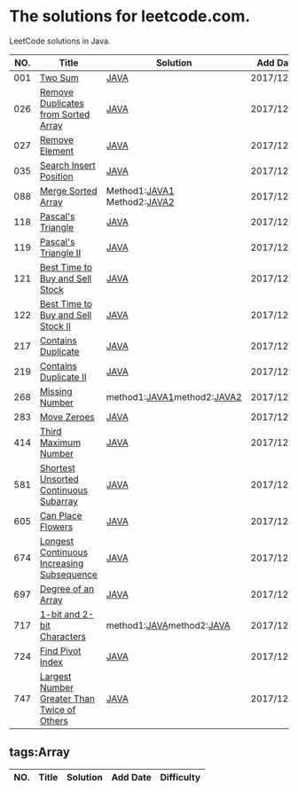 The solutions for leetcode.com.
========================
LeetCode solutions in Java.

|NO.|Title|Solution|Add Date|Difficulty|
|---|-----|--------|--------|----------|
|001|[Two Sum][001]|[JAVA](LeetCode_001_TwoSum.java)|2017/12/15|Easy|
|026|[Remove Duplicates from Sorted Array][026]|[JAVA](LeetCode_026_RemoveDuplicatesfromSortedArraym.java)|2017/12/21|Easy|
|027|[Remove Element][027]|[JAVA](LeetCode_027_RemoveElement.java)|2017/12/21|Easy|
|035|[Search Insert Position][035]|[JAVA](LeetCode_035_SearchInsertPosition.java)|2017/12/24|Easy|
|088|[Merge Sorted Array][088]|Method1:[JAVA1](LeetCode_088_MergeSortedArray.java) Method2:[JAVA2](LeetCode_088_MergeSortedArray_with_NoMoreSpace.java)|2017/12/15|Easy|
|118|[Pascal's Triangle][118]|[JAVA](LeetCode_118_PascalssTriangle.java)|2017/12/20|Easy|
|119|[Pascal's Triangle II][119]|[JAVA](LeetCode_118_PascalsTriangle.java)|2017/12/21|Easy|
|121|[Best Time to Buy and Sell Stock][121]|[JAVA](LeetCode_121_BestTimetoBuyandSellStock.java)|2017/12/23|Easy|
|122|[Best Time to Buy and Sell Stock II][122]|[JAVA](LeetCode_122_BestTimetoBuyandSellStockII.java)|2017/12/24|Easy|
|217|[Contains Duplicate][217]|[JAVA](LeetCode_217_ContainsDuplicate.java)|2017/12/27|Easy|
|219|[Contains Duplicate II][219]|[JAVA](LeetCode_219_ContainsDuplicateII.java)|2017/12/28|Easy|
|268|[Missing Number][268]|method1:[JAVA1](LeetCode_268_MissingNumber.java)method2:[JAVA2](LeetCode_268_MissingNumber_2.java)|2017/12/18|Easy|
|283|[Move Zeroes][283]|[JAVA](LeetCode_283_MoveZeroes.java)|2017/12/18|Easy|
|414|[Third Maximum Number][414]|[JAVA](LeetCode_414_ThirdMaximumNumber.java)|2017/12/26|Easy|
|581|[ Shortest Unsorted Continuous Subarray][581]|[JAVA](LeetCode_581_ShortestUnsortedContinuousSubarray.java)|2017/12/19|Easy|
|605|[ Can Place Flowers][605]|[JAVA](LeetCode_605_CanPlaceFlowers.java)|2017/12/22|Easy|
|674|[Longest Continuous Increasing Subsequence][674]|[JAVA](LeetCode_674_LongestContinuousIncreasingSubsequence.java)|2017/12/25|Easy|
|697|[Degree of an Array][697]|[JAVA](LeetCode_697_DegreeofanArray.java)|2017/12/17|Easy|
|717|[1-bit and 2-bit Characters][717]|method1:[JAVA](LeetCode_717_1bit_and_2bitCharacters.java)method2:[JAVA](LeetCode_717_1bit_and_2bitCharacters_2.java)|2017/12/16|Easy|
|724|[Find Pivot Index][724]|[JAVA](LeetCode_724_FindPivotIndex.java)|2017/12/25|Easy|
|747|[Largest Number Greater Than Twice of Others][747]|[JAVA](LeetCode_747_LargestNumberGreaterThanTwiceofOthers.java)|2017/12/25|Easy|

## tags:Array

|NO.|Title|Solution|Add Date|Difficulty|
|---|-----|--------|--------|----------|




[001]:https://leetcode.com/problems/two-sum/description/
[026]:https://leetcode.com/problems/remove-duplicates-from-sorted-array/description/
[027]:https://leetcode.com/problems/remove-element/description/
[035]:https://leetcode.com/problems/search-insert-position/description/
[088]:https://leetcode.com/problems/merge-sorted-array/description/
[118]:https://leetcode.com/problems/pascals-triangle/description/
[119]:https://leetcode.com/problems/pascals-triangle-ii/description/
[121]:https://leetcode.com/problems/best-time-to-buy-and-sell-stock/description/
[122]:https://leetcode.com/problems/best-time-to-buy-and-sell-stock-ii/
[217]:https://leetcode.com/problems/contains-duplicate/description/
[219]:https://leetcode.com/problems/contains-duplicate-ii/description/
[268]:https://leetcode.com/problems/missing-number/description/
[283]:https://leetcode.com/problems/move-zeroes/
[414]:https://leetcode.com/problems/third-maximum-number/description/
[581]:https://leetcode.com/problems/shortest-unsorted-continuous-subarray/description/
[605]:https://leetcode.com/problems/can-place-flowers/description/
[674]:https://leetcode.com/problems/longest-continuous-increasing-subsequence/description/
[697]:https://leetcode.com/problems/degree-of-an-array/
[717]:https://leetcode.com/problems/1-bit-and-2-bit-characters/description/
[724]:https://leetcode.com/problems/find-pivot-index/description/
[747]:https://leetcode.com/problems/largest-number-greater-than-twice-of-others/description/













